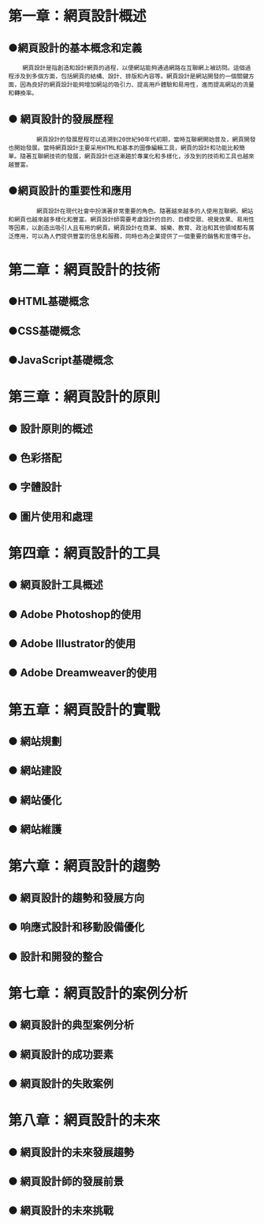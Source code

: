 #   第一章：網頁設計概述
##       ●網頁設計的基本概念和定義

        網頁設計是指創造和設計網頁的過程，以便網站能夠通過網路在互聯網上被訪問。這個過程涉及到多個方面，包括網頁的結構、設計、排版和內容等。網頁設計是網站開發的一個關鍵方面，因為良好的網頁設計能夠增加網站的吸引力、提高用戶體驗和易用性，進而提高網站的流量和轉換率。
## ●        網頁設計的發展歷程
            網頁設計的發展歷程可以追溯到20世紀90年代初期，當時互聯網開始普及，網頁開發也開始發展。當時網頁設計主要采用HTML和基本的圖像編輯工具，網頁的設計和功能比較簡單。隨著互聯網技術的發展，網頁設計也逐漸趨於專業化和多樣化，涉及到的技術和工具也越來越豐富。
##        ●網頁設計的重要性和應用
            網頁設計在現代社會中扮演著非常重要的角色。隨著越來越多的人使用互聯網，網站和網頁也越來越多樣化和豐富。網頁設計師需要考慮設計的目的、目標受眾、視覺效果、易用性等因素，以創造出吸引人且有用的網頁。網頁設計在商業、娛樂、教育、政治和其他領域都有廣泛應用，可以為人們提供豐富的信息和服務，同時也為企業提供了一個重要的銷售和宣傳平台。

#   第二章：網頁設計的技術
##       ●HTML基礎概念
##       ●CSS基礎概念
##       ●JavaScript基礎概念

#   第三章：網頁設計的原則
##  ●     設計原則的概述
##  ●     色彩搭配
##  ●     字體設計
##  ●     圖片使用和處理

#    第四章：網頁設計的工具
##  ●      網頁設計工具概述
##  ●      Adobe Photoshop的使用
##  ●      Adobe Illustrator的使用
##  ●      Adobe Dreamweaver的使用

#    第五章：網頁設計的實戰
##   ●     網站規劃
##   ●     網站建設
##   ●     網站優化
##   ●     網站維護

#    第六章：網頁設計的趨勢
##   ●     網頁設計的趨勢和發展方向
##   ●     响應式設計和移動設備優化
##   ●     設計和開發的整合

#    第七章：網頁設計的案例分析
##  ●      網頁設計的典型案例分析
##  ●      網頁設計的成功要素
##  ●      網頁設計的失敗案例

#    第八章：網頁設計的未來
##   ●     網頁設計的未來發展趨勢
##   ●     網頁設計師的發展前景
##   ●     網頁設計的未來挑戰